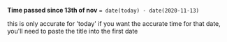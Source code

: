  **Time passed since 13th of nov**
 `= date(today) - date(2020-11-13)`
 
  this is only accurate for 'today' if you want the accurate time for that date, you'll need to paste the title into the first date